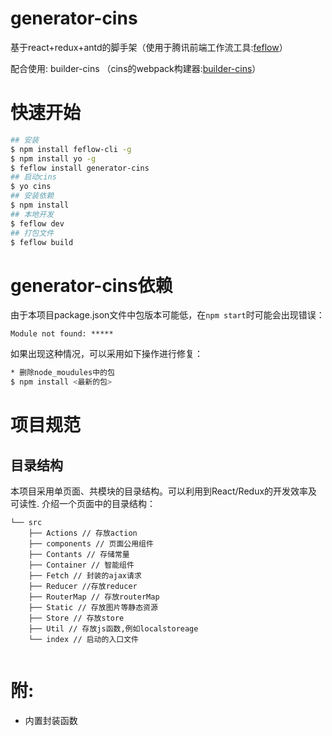 # generator-cins

基于react+redux+antd的脚手架（使用于腾讯前端工作流工具:[feflow](https://github.com/feflow/feflow "feflow")）

配合使用: builder-cins （cins的webpack构建器:[builder-cins](https://github.com/aSmallAlan/Builder-cins "builder-cins")）
# 快速开始

``` bash
## 安装
$ npm install feflow-cli -g
$ npm install yo -g
$ feflow install generator-cins 
## 启动cins
$ yo cins
## 安装依赖
$ npm install
## 本地开发
$ feflow dev
## 打包文件
$ feflow build
```

# generator-cins依赖

由于本项目package.json文件中包版本可能低，在`npm start`时可能会出现错误：

```
Module not found: *****
```

如果出现这种情况，可以采用如下操作进行修复：

```bash
* 删除node_moudules中的包
$ npm install <最新的包>
```

# 项目规范

## 目录结构

本项目采用单页面、共模块的目录结构。可以利用到React/Redux的开发效率及可读性.
介绍一个页面中的目录结构：

```
└── src
    ├── Actions // 存放action
    ├── components // 页面公用组件
    ├── Contants // 存储常量
    ├── Container // 智能组件
    ├── Fetch // 封装的ajax请求
    ├── Reducer //存放reducer
    ├── RouterMap // 存放routerMap
    ├── Static // 存放图片等静态资源
    ├── Store // 存放store
    ├── Util // 存放js函数,例如localstoreage
    └── index // 启动的入口文件
   
```

# 附:
* 内置封装函数
